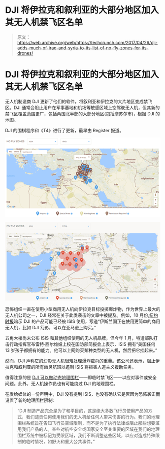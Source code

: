 # DJI 将伊拉克和叙利亚的大部分地区加入其无人机禁飞区名单

> 原文：<https://web.archive.org/web/https://techcrunch.com/2017/04/26/dji-adds-much-of-iraq-and-syria-to-its-list-of-no-fly-zones-for-its-drones/>

# DJI 将伊拉克和叙利亚的大部分地区加入其无人机禁飞区名单

无人机制造商 DJI 更新了他们的软件，将叙利亚和伊拉克的大片地区变成禁飞区。DJI 通常会阻止用户在军事基地和机场等敏感区域上空驾驶无人机，但其新的禁飞区覆盖范围更广，包括两国北半部的大部分地区(包括摩苏尔市)，根据 DJI 的地图。

DJI 的围棋程序和《T4》进行了更新，最早由 Register 报道。

[![](img/2d172ae93b14b7bd88b62e7498cddaff.png)](https://web.archive.org/web/20230306193251/https://techcrunch.com/2017/04/26/dji-adds-much-of-iraq-and-syria-to-its-list-of-no-fly-zones-for-its-drones/screen-shot-2017-04-27-at-1-30-55-pm/)

[![](img/66c8aba1b2a18d411831b7e9a5ac5f09.png)](https://web.archive.org/web/20230306193251/https://techcrunch.com/2017/04/26/dji-adds-much-of-iraq-and-syria-to-its-list-of-no-fly-zones-for-its-drones/screen-shot-2017-04-27-at-1-33-32-pm/)

恐怖组织一直在使用小型商用无人机向伊拉克目标投掷爆炸物，作为世界上最大的无人机公司之一，DJI 经常在关于此类袭击的文章中被提及。例如，10 月份,[纽约时报](https://web.archive.org/web/20230306193251/https://www.nytimes.com/2016/10/12/world/middleeast/iraq-drones-isis.html??mtrref=undefined)暗示 DJI 的产品可能已经被 ISIS 使用，写道“伊斯兰国正在使用更简单的商用无人机，比如 DJI 幻影，可以在亚马逊上购买。”

五角大楼尚未公布 ISIS 和其他组织使用的无人机品牌，但今年 1 月，特遣部队打击行动指挥官布雷特·西尔维娅上校在国防部简报会上表示，ISIS 拥有“美国任何 13 岁孩子都拥有的能力。他可以上网购买某种类型的无人机，然后把它挂起来。”

然而，DJI 声称它的幻影无人机很难处理爆炸载荷的重量。该公司还表示，阻止伊拉克和叙利亚的所有幽灵航班以遏制 ISIS 将损害人道主义援助任务。

值得注意的是 [DJI 可以做动态地理围栏](https://web.archive.org/web/20230306193251/http://dronelife.com/2015/11/17/dynamic-geofencing-introduced-by-dji/)——即临时禁飞区——以应对事件或安全问题。此外，无人机操作员也有可能绕过 DJI 的地理围栏。

在发给媒体的一份声明中，DJI 没有提到 ISIS，也没有确认它是否因为恐怖袭击而设置了新的地理围栏限制:

> “DJI 制造产品完全是为了和平目的，这是绝大多数飞行员使用产品的方式，我们谴责任何使用我们的无人机给任何人带来伤害的行为。我们的地理围栏系统旨在告知飞行员空域限制，而不是为了执行法律或阻止那些想要滥用我们产品的人。某些对航空安全或国家安全至关重要的区域在我们的地理围栏系统中被标记为受限区域，我们不断调整这些区域，以应对造成特殊限制的临时情况，如野火和重大公共事件。”